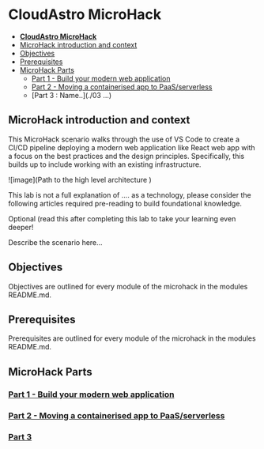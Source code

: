 # **CloudAstro MicroHack**

- [**CloudAstro MicroHack**](#cloudastro-microhack)
- [MicroHack introduction and context](#microhack-introduction-and-context)
- [Objectives](#objectives)
- [Prerequisites](#prerequisites)
- [MicroHack Parts](#microhack-parts)
  - [Part 1 - Build your modern web application](./01-build-your-modern-web-application/README.md)
  - [Part 2 - Moving a containerised app to PaaS/serverless](./02-Moving-a-containerised-app-to-PaaS-serverless/)
  - [Part 3 : Name..](./03 ...)

## MicroHack introduction and context

This MicroHack scenario walks through the use of VS Code to create a CI/CD pipeline deploying a modern web application like React web app with a focus on the best practices and the design principles. Specifically, this builds up to include working with an existing infrastructure.

![image](Path to the high level architecture )

This lab is not a full explanation of .... as a technology, please consider the following articles required pre-reading to build foundational knowledge.

Optional (read this after completing this lab to take your learning even deeper!

Describe the scenario here...

## Objectives

Objectives are outlined for every module of the microhack in the modules README.md.

## Prerequisites

Prerequisites are outlined for every module of the microhack in the modules README.md.

## MicroHack Parts

### [Part 1 - Build your modern web application](./01-build-your-modern-web-application/README.md)

### [Part 2 - Moving a containerised app to PaaS/serverless](./02-Moving-a-containerised-app-to-PaaS-serverless/)

### [Part 3](./03-...)
